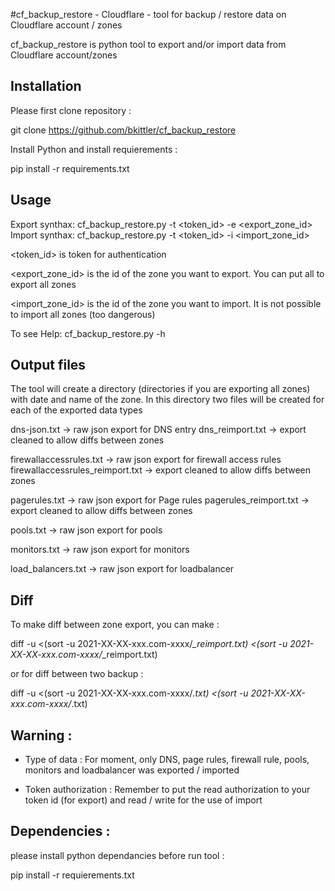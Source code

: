 #cf_backup_restore - Cloudflare - tool for backup / restore data on Cloudflare account / zones

cf_backup_restore is python tool to export and/or import data from Cloudflare account/zones 


## Installation

Please first clone repository :

git clone https://github.com/bkittler/cf_backup_restore

Install Python and install requierements :

pip install -r requirements.txt


## Usage

Export synthax: cf_backup_restore.py -t <token_id> -e <export_zone_id>
Import synthax: cf_backup_restore.py -t <token_id> -i <import_zone_id>

<token_id> is token for authentication

<export_zone_id> is the id of the zone you want to export. You can put all to export all zones

<import_zone_id> is the id of the zone you want to import. It is not possible to import all zones (too dangerous)


To see Help: cf_backup_restore.py -h


## Output files

The tool will create a directory (directories if you are exporting all zones) with date and name of the zone. 
In this directory two files will be created for each of the exported data types


dns-json.txt   -> raw json export for DNS entry
dns_reimport.txt   -> export cleaned to allow diffs between zones

firewallaccessrules.txt   -> raw json export for firewall access rules
firewallaccessrules_reimport.txt   -> export cleaned to allow diffs between zones

pagerules.txt   -> raw json export for Page rules
pagerules_reimport.txt   -> export cleaned to allow diffs between zones

pools.txt   -> raw json export for pools

monitors.txt   -> raw json export for monitors

load_balancers.txt   -> raw json export for loadbalancer


## Diff

To make diff between zone export, you can make :

diff -u <(sort -u 2021-XX-XX-xxx.com-xxxx/*_reimport.txt) <(sort -u 2021-XX-XX-xxx.com-xxxx/*_reimport.txt)

or for diff between two backup :

diff -u <(sort -u 2021-XX-XX-xxx.com-xxxx/*.txt) <(sort -u 2021-XX-XX-xxx.com-xxxx/*.txt)


## Warning :

- Type of data : For moment, only DNS, page rules, firewall rule, pools, monitors and loadbalancer was exported / imported

- Token authorization : Remember to put the read authorization to your token id (for export) and read / write for the use of import


## Dependencies :

please install python dependancies before run tool :

pip install -r requierements.txt 
